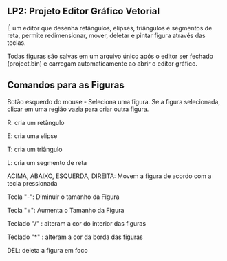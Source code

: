 ## LP2: Projeto Editor Gráfico Vetorial

 É um editor que desenha retângulos, elipses, triângulos e segmentos de reta, permite redimensionar, mover, deletar e pintar figura através das teclas.
 
 Todas figuras são salvas em um arquivo único após o editor ser fechado (project.bin) e carregam automaticamente ao abrir o editor gráfico.

## Comandos para as Figuras

Botão esquerdo do mouse - Seleciona uma figura. Se a figura selecionada, clicar em uma região vazia para criar outra figura.

R: cria um retângulo

E: cria uma elipse

T: cria um triângulo

L: cria um segmento de reta

ACIMA, ABAIXO, ESQUERDA, DIREITA: Movem a figura de acordo com a tecla pressionada

Tecla "-": Diminuir o tamanho da Figura

Tecla "+": Aumenta o Tamanho da Figura

Teclado "/" : alteram a cor do interior das figuras

Teclado "*" : alteram a cor da borda das figuras

DEL: deleta a figura em foco
